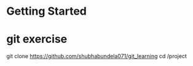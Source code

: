 # Getting Started
# git exercise
git clone https://github.com/shubhabundela071/git_learning
cd /project
